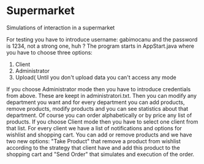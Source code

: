 # Supermarket
Simulations of interaction in a supermarket

  For testing you have to introduce username: gabimocanu and the password is 1234, not a strong one, huh ?
  The program starts in AppStart.java where you have to choose three options:
  1. Client
  2. Administrator
  3. Upload( Until you don't upload data you can't access any mode
  
  If you choose Administrator mode then you have to introduce credentials from above. These are keept in administratori.txt. Then you can modify any department you want and for every department you can add products, remove products, modify products and you can see statistics about that department. Of course you can order alphabetically or by price any list of products.
  If you choose Client mode then you have to select one client from that list. For every client we have a list of notifications and options for wishlist and shopping cart. You can add or remove products and we have two new options: "Take Product" that remove a product from wishlist according to the strategy that client have and add this product to the shopping cart and "Send Order" that simulates and execution of the order.
